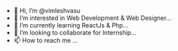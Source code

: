- 👋 Hi, I’m @vimleshvasu
- 👀 I’m interested in Web Development & Web Designer...
- 🌱 I’m currently learning ReactJs & Php...
- 💞️ I’m looking to collaborate for Internship...
- 📫 How to reach me ...

<!---
vimleshvasu/vimleshvasu is a ✨ special ✨ repository because its `README.md` (this file) appears on your GitHub profile.
You can click the Preview link to take a look at your changes.
--->
